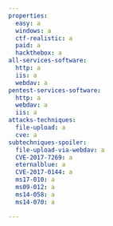 ```yaml
---
properties:
  easy: a
  windows: a
  ctf-realistic: a
  paid: a
  hackthebox: a
all-services-software:
  http: a
  iis: a
  webdav: a
pentest-services-software:
  http: a
  webdav: a
  iis: a
attacks-techniques:
  file-upload: a
  cve: a
subtechniques-spoiler:
  file-upload-via-webdav: a
  CVE-2017-7269: a
  eternalblue: a
  CVE-2017-0144: a
  ms17-010: a
  ms09-012: a
  ms14-058: a
  ms14-070: a

---
```

